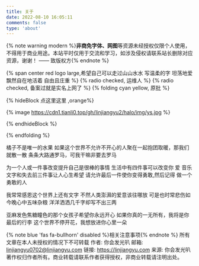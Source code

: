 ```yaml
---
title: 关于
date: 2022-08-10 16:05:11
comments: false
type: 'about'
---
```


{% note warning modern %}<b>非商免字体、网图</b>等资源未经授权仅限个人使用，不得用于商业用途。本站平时仅用于交流和学习，如涉及侵权请联系站长删除对应资源，谢谢！ —— 致版权方{% endnote %}

{% span center red logo large,希望自己可以走过山山水水 写温柔的字 坦荡地爱 飘然自在地活着 自由且庄重 %}
{% radio checked, 运维人 %}
{% radio checked, 备案过就是实名上网了 %}
{% folding cyan yellow, 原批 %}

{% hideBlock 点这里这里 ,orange%}

{% image https://cdn1.tianli0.top/gh/linjiangyu2/halo/img/ys.jpg %}

{% endhideBlock %}

{% endfolding %}

橘子不是唯一的水果
如果这个世界不允许不开心的人聚在一起抱团取暖，那我们就散一散
条条大路通罗马，可我干嘛非要去罗马

为一个人或一件事改变提升自己是很棒的事情
生活中有四件事可以改变你 爱 音乐 文字和失去前三件事让人心生希望 请允许最后一件使你变得勇敢,然后记得 做一个勇敢的人

我常常感恩这个世界上还有文字 不然人类澎湃的爱意该往哪放 可是也时常悲伤如今晚心中五味杂粮 洋洋洒洒几千字却写不出三两

亚麻发色焦糖瞳色的那个女孩子希望你永远开心
如果你真的一无所有，我将是你最后的行李
这个世界不停开花，我想放进你心里一朵

{% note blue 'fas fa-bullhorn' disabled %}相关注意事项{% endnote %}
所有文章在本人未授权的情况下不可转载
作者: 你会发光叭
邮箱: linjiangyu0702@linjiangyu.com
链接: https://linjiangyu.com
来源: 你会发光叭
著作权归作者所有。商业转载请联系作者获得授权，非商业转载请注明出处。

